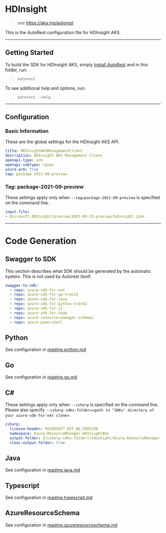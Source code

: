 # HDInsight

> see https://aka.ms/autorest

This is the AutoRest configuration file for HDInsight AKS.



---
## Getting Started
To build the SDK for HDInsight AKS, simply [Install AutoRest](https://aka.ms/autorest/install) and in this folder, run:

> `autorest`

To see additional help and options, run:

> `autorest --help`
---

## Configuration


### Basic Information
These are the global settings for the HDInsight AKS API.

``` yaml
title: HDInsightAKSManagementClient
description: HDInsight AKS Management Client
openapi-type: arm
openapi-subtype: rpaas
azure-arm: true
tag: package-2021-09-preview
```

### Tag: package-2021-09-preview

These settings apply only when `--tag=package-2021-09-preview` is specified on the command line.

``` yaml $(tag) == 'package-2021-09-preview'
input-file:
- Microsoft.HDInsight/preview/2021-09-15-preview/hdinsight.json
```

---

# Code Generation


## Swagger to SDK

This section describes what SDK should be generated by the automatic system.
This is not used by Autorest itself.

``` yaml $(swagger-to-sdk)
swagger-to-sdk:
  - repo: azure-sdk-for-net
  - repo: azure-sdk-for-go-track2
  - repo: azure-sdk-for-java
  - repo: azure-sdk-for-python-track2
  - repo: azure-sdk-for-js
  - repo: azure-sdk-for-node
  - repo: azure-resource-manager-schemas
  - repo: azure-powershell
```

## Python

See configuration in [readme.python.md](./readme.python.md)

## Go

See configuration in [readme.go.md](./readme.go.md)

## C#

These settings apply only when `--csharp` is specified on the command line.
Please also specify `--csharp-sdks-folder=<path to "SDKs" directory of your azure-sdk-for-net clone>`.

``` yaml $(csharp)
csharp:
  license-header: MICROSOFT_MIT_NO_VERSION
  namespace: Azure.ResourceManager.HDInsightAks
  output-folder: $(csharp-sdks-folder)/hdinsight/Azure.ResourceManager.HDInsightAks/src/Generated
  clear-output-folder: true
```

## Java

See configuration in [readme.java.md](./readme.java.md)

## Typescript

See configuration in [readme.typescript.md](./readme.typescript.md)


## AzureResourceSchema

See configuration in [readme.azureresourceschema.md](./readme.azureresourceschema.md)

